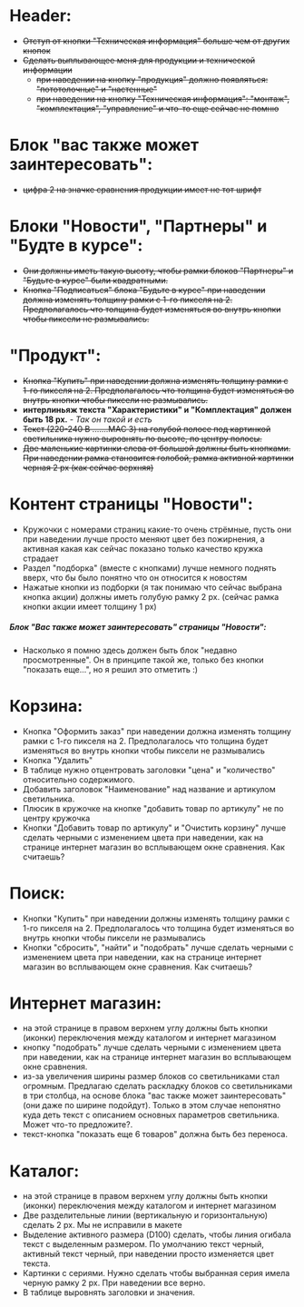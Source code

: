 # Header:
- ~~Отступ от кнопки "Техническая информация" больше чем от других кнопок~~
- ~~Сделать выплывающее меня для продукции и технической информации~~
  - ~~при наведении на кнопку "продукция" должно появляться: "пототолочные" и "настенные"~~
  - ~~при наведении на кнопку "Техническая информация": "монтаж", "комплектация", "управление" и что-то еще сейчас не помню~~

# Блок "вас также может заинтересовать":
- ~~цифра 2 на значке сравнения продукции имеет не тот шрифт~~
 
# Блоки "Новости", "Партнеры" и "Будте в курсе":
- ~~Они должны иметь такую высоту, чтобы рамки блоков "Партнеры" и "Будьте в курсе" были квадратными.~~
- ~~Кнопка "Подписаться" блока "Будьте в курсе" при наведении должна изменять толщину рамки с 1-го пикселя на 2. Предполагалось что толщина будет изменяться во внутрь кнопки чтобы пиксели не размывались.~~
 
# "Продукт":
- ~~Кнопка "Купить" при наведении должна изменять толщину рамки с 1-го пикселя на 2. Предполагалось что толщина будет изменяться во внутрь кнопки чтобы пиксели не размывались.~~
- **интерлиньяж текста "Характеристики" и "Комплектация" должен быть 18 px.**  - *Так он такой и есть*
- ~~Текст (220-240 В .......MAC 3) на голубой полосе под картинкой светильника нужно выровнять по высоте, по центру полосы.~~
- ~~Две маленькие картинки слева от большой должны быть кнопками. При наведении рамка становится голобой, рамка активной картинки черная 2 px (как сейчас верхняя)~~
 
# Контент страницы "Новости":
- Кружочки с номерами страниц какие-то очень стрёмные, пусть они при наведении лучше просто меняют цвет без пожирнения, а активная какая как сейчас показано только качество кружка страдает
- Раздел "подборка" (вместе с кнопками) лучше немного поднять вверх, что бы было понятно что он относится к новостям
- Нажатые кнопки из подборки (я так понимаю что сейчас выбрана кнопка акции) должны иметь голубую рамку 2 px. (сейчас рамка кнопки акции имеет толщину 1 px)
 
##### Блок "Вас также может заинтересовать" страницы "Новости":
- Насколько я помню здесь должен быть блок "недавно просмотренные". Он в принципе такой же, только без кнопки "показать еще...", но я решил это отметить :)
 
# Корзина:
- Кнопка "Оформить заказ" при наведении должна изменять толщину рамки с 1-го пикселя на 2. Предполагалось что толщина будет изменяться во внутрь кнопки чтобы пиксели не размывались
- Кнопка "Удалить" 
- В таблице нужно отцентровать заголовки "цена" и "количество" относительно содержимого.
- Добавить заголовок "Наименование" над название и артикулом светильника.
- Плюсик в кружочке на кнопке "добавить товар по артикулу" не по центру кружочка
- Кнопки "Добавить товар по артикулу" и "Очистить корзину" лучше сделать черными с изменением цвета при наведении, как на странице интернет магазин во всплывающем окне сравнения. Как считаешь?
 
# Поиск:
- Кнопки "Купить" при наведении должны изменять толщину рамки с 1-го пикселя на 2. Предполагалось что толщина будет изменяться во внутрь кнопки чтобы пиксели не размывались
- Кнопки "сбросить", "найти" и "подобрать" лучше сделать черными с изменением цвета при наведении, как на странице интернет магазин во всплывающем окне сравнения. Как считаешь?
 
# Интернет магазин:
- на этой странице в правом верхнем углу должны быть кнопки (иконки) переключения между каталогом и интернет магазином
- кнопку "подобрать" лучше сделать черными с изменением цвета при наведении, как на странице интернет магазин во всплывающем окне сравнения.
- из-за увеличения ширины размер блоков со светильниками стал огромным. Предлагаю сделать раскладку блоков со светильниками в три столбца, на основе блока "вас также может заинтересовать" (они даже по ширине подойдут). Только в этом случае непонятно куда деть текст с описанием основных параметров светильника. Может что-то предложите?. 
- текст-кнопка "показать еще 6 товаров" должна быть без переноса.
 
# Каталог:
- на этой странице в правом верхнем углу должны быть кнопки (иконки) переключения между каталогом и интернет магазином
- Две разделительные линии (вертикальную и горизонтальную) сделать 2 px. Мы не исправили в макете
- Выделение активного размера (D100) сделать, чтобы линия огибала текст с выделенным размером. По умолчанию текст черный, активный текст черный, при наведении просто изменяется цвет текста. 
- Картинки с сериями. Нужно сделать чтобы выбранная серия имела черную рамку 2 px. При наведении все верно.
- В таблице выровнять заголовки и значения.